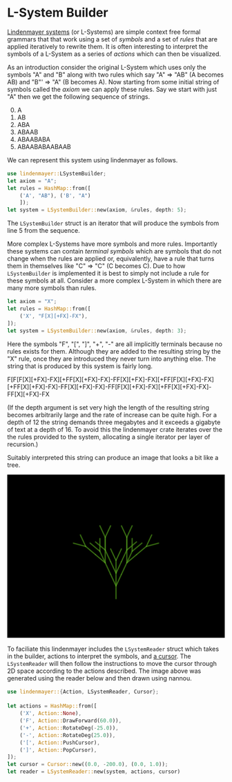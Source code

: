 L-System Builder
================

[Lindenmayer systems](https://en.wikipedia.org/wiki/L-system) (or L-Systems) are simple context free formal grammars that that work using a set of *symbols* and a set of *rules* that are applied iteratively to rewrite them. It is often interesting to interpret the symbols of a L-System as a series of *actions* which can then be visualized.

As an introduction consider the original L-System which uses only the symbols "A" and "B" along with two rules which say "A" ⇒ "AB" (A becomes AB) and "B"' ⇒ "A" (B becomes A). Now starting from some initial string of symbols called the *axiom* we can apply these rules. Say we start with just "A" then we get the following sequence of strings.

0. A
1. AB
2. ABA
3. ABAAB
4. ABAABABA
5. ABAABABAABAAB

We can represent this system using lindenmayer as follows.

```rust
use lindenmayer::LSystemBuilder;
let axiom = "A";
let rules = HashMap::from([
    ('A', "AB"), ('B', "A")
    ]);
let system = LSystemBuilder::new(axiom, &rules, depth: 5);
```

The `LSystemBuilder` struct is an iterator that will produce the symbols from line 5 from the sequence.

More complex L-Systems have more symbols and more rules. Importantly these systems can contain *terminal symbols* which are symbols that do not change when the rules are applied or, equivalently, have a rule that turns them in themselves like "C" ⇒ "C" (C becomes C). Due to how `LSystemBuilder` is implemented it is best to simply not include a rule for these symbols at all. Consider a more complex L-System in which there are many more symbols than rules.

```rust
let axiom = "X";
let rules = HashMap::from([
    ('X', "F[X][+FX]-FX"), 
]);
let system = LSystemBuilder::new(axiom, &rules, depth: 3);
```

Here the symbols "F", "[", "]", "+", "-" are all implicitly terminals because no rules exists for them. Although they are added to the resulting string by the "X" rule, once they are introduced they never turn into anything else. The string that is produced by this system is fairly long.

F[F[F[X][+FX]-FX][+FF[X][+FX]-FX]-FF[X][+FX]-FX][+FF[F[X][+FX]-FX][+FF[X][+FX]-FX]-FF[X][+FX]-FX]-FF[F[X][+FX]-FX][+FF[X][+FX]-FX]-FF[X][+FX]-FX

(If the depth argument is set very high the length of the resulting string becomes arbitrarily large and the rate of increase can be quite high. For a depth of 12 the string demands three megabytes and it exceeds a gigabyte of text at a depth of 16. To avoid this the lindenmayer crate iterates over the the rules provided to the system, allocating a single iterator per layer of recursion.)

Suitably interpreted this string can produce an image that looks a bit like a tree.

![created with lindenmayer and nannou](https://github.com/SymmetricChaos/lindenmayer/blob/master/tree.png)

To faciliate this lindenmayer includes the `LSystemReader` struct which takes in the builder, actions to interpret the symbols, and [a cursor](https://en.wikipedia.org/wiki/Turtle_graphics). The `LSystemReader` will then follow the instructions to move the cursor through 2D space according to the actions described. The image above was generated using the reader below and then drawn using nannou.

```rust
use lindenmayer::{Action, LSystemReader, Cursor};

let actions = HashMap::from([
    ('X', Action::None),
    ('F', Action::DrawForward(60.0)),
    ('+', Action::RotateDeg(-25.0)),
    ('-', Action::RotateDeg(25.0)),
    ('[', Action::PushCursor),
    (']', Action::PopCursor),
]);
let cursor = Cursor::new((0.0, -200.0), (0.0, 1.0));
let reader = LSystemReader::new(system, actions, cursor)
```